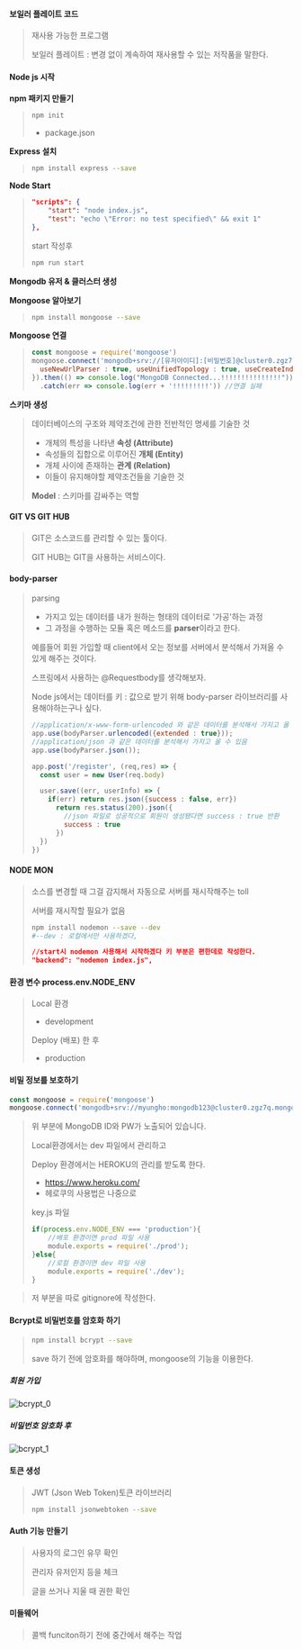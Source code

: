 #### 보일러 플레이트 코드

> 재사용 가능한 프로그램
>
> 보일러 플레이트 : 변경 없이 계속하여 재사용할 수 있는 저작품을 말한다.



#### Node js 시작

**npm 패키지 만들기**

> ```bash
> npm init
> ```
>
> * package.json

**Express 설치**

> ```bash
> npm install express --save
> ```

**Node Start**

> ```json
> "scripts": {
>     "start": "node index.js",
>     "test": "echo \"Error: no test specified\" && exit 1"
> },
> ```
>
> start 작성후
>
> ```bash
> npm run start
> ```



**Mongodb 유저 & 클러스터 생성**

>

**Mongoose 알아보기**

> ```bash
> npm install mongoose --save
> ```

**Mongoose 연결**

> ```javascript
> const mongoose = require('mongoose')
> mongoose.connect('mongodb+srv://[유저아이디]:[비밀번호]@cluster0.zgz7q.mongodb.net/myFirstDatabase?retryWrites=true&w=majority',{
>   useNewUrlParser : true, useUnifiedTopology : true, useCreateIndex : true, useFindAndModify: false
> }).then(() => console.log("MongoDB Connected...!!!!!!!!!!!!!!!")) //연결 성공
>   .catch(err => console.log(err + '!!!!!!!!!')) //연결 실패
> ```



**스키마 생성**

> 데이터베이스의 구조와 제약조건에 관한 전반적인 명세를 기술한 것
>
> * 개체의 특성을 나타낸 **속성 (Attribute)**
> * 속성들의 집합으로 이루어진 **개체 (Entity)** 
> * 개체 사이에 존재하는 **관계 (Relation)**
> * 이들이 유지해야할 제약조건들을 기술한 것
>
> **Model** : 스키마를 감싸주는 역할





#### GIT VS GIT HUB

> GIT은 소스코드를 관리할 수 있는 툴이다.
>
> GIT HUB는 GIT을 사용하는 서비스이다. 



#### body-parser

> parsing 
>
> * 가지고 있는 데이터를 내가 원하는 형태의 데이터로 '가공'하는 과정
> * 그 과정을 수행하는 모듈 혹은 메소드를 **parser**이라고 한다.
>
> 예를들어 회원 가입할 때  client에서 오는 정보를 서버에서 분석해서 가져올 수 있게 해주는 것이다.
>
> 스프링에서 사용하는 @Requestbody를 생각해보자. 
>
> Node js에서는 데이터를 키 : 값으로 받기 위해 body-parser 라이브러리를 사용해야하는구나 싶다.
>
> ```javascript
> //application/x-www-form-urlencoded 와 같은 데이터를 분석해서 가지고 올 수 해줌
> app.use(bodyParser.urlencoded({extended : true}));
> //application/json 과 같은 데이터를 분석해서 가지고 올 수 있음
> app.use(bodyParser.json());
> ```
>
> ```javascript
> app.post('/register', (req,res) => {
>   const user = new User(req.body)
> 
>   user.save((err, userInfo) => {
>     if(err) return res.json({success : false, err})
>       return res.status(200).json({
>         //json 파일로 성공적으로 회원이 생성됐다면 success : true 반환
>         success : true
>       })
>   })
> })
> ```
>
> 



#### NODE MON

> 소스를 변경할 때 그걸 감지해서 자동으로 서버를 재시작해주는 toll
>
> 서버를 재시작할 필요가 없음
>
> ```bash
> npm install nodemon --save --dev
> #--dev : 로컬에서만 사용하겠다,
> ```
>
> ```json
> //start시 nodemon 사용해서 시작하겠다 키 부분은 편한데로 작성한다.
> "backend": "nodemon index.js",
> ```



#### 환경 변수 process.env.NODE_ENV

> Local 환경
>
> * development
>
> Deploy (배포) 한 후
>
> * production



#### 비밀 정보를 보호하기

````javascript
const mongoose = require('mongoose')
mongoose.connect('mongodb+srv://myungho:mongodb123@cluster0.zgz7q.mongodb.net/myFirstDatabase?retryWrites=true&w=majority'...
````

> 위 부분에  MongoDB ID와 PW가 노출되어 있습니다.
>
> Local환경에서는 dev 파일에서 관리하고
>
> Deploy 환경에서는 HEROKU의 관리를 받도록 한다.
>
> * https://www.heroku.com/
> * 헤로쿠의 사용법은 나중으로
>
> key.js 파일
>
> ```javascript
> if(process.env.NODE_ENV === 'production'){
>     //배포 환경이면 prod 파일 사용
>     module.exports = require('./prod');
> }else{
>     //로컬 환경이면 dev 파일 사용
>     module.exports = require('./dev');
> }
> ```

> 저 부분을 따로 gitignore에 작성한다.



#### Bcrypt로 비밀번호를 암호화 하기

> ```bash
> npm install bcrypt --save
> ```
>
> save 하기 전에 암호화를 해야하며, mongoose의 기능을 이용한다.

##### 회원 가입

![bcrypt_0](https://user-images.githubusercontent.com/52882578/108813118-bb037200-75f3-11eb-8c03-a0b894f5a1b2.PNG)

##### 비밀번호 암호화 후

![bcrypt_1](https://user-images.githubusercontent.com/52882578/108813123-bc349f00-75f3-11eb-840d-31f26ca2e57e.PNG)

#### 토큰 생성

> JWT (Json Web Token)토큰 라이브러리
>
> ```bash
> npm install jsonwebtoken --save
> ```



#### Auth 기능 만들기

> 사용자의 로그인 유무 확인
>
> 관리자 유저인지 등을 체크
>
> 글을 쓰거나 지울 때 권한 확인



#### 미들웨어

> 콜백 funciton하기 전에 중간에서 해주는 작업